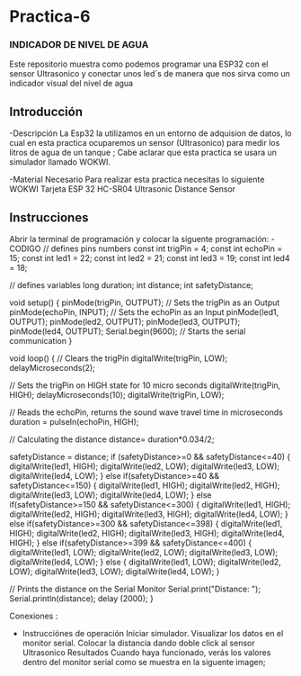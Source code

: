 # Practica-6
### INDICADOR DE NIVEL DE AGUA
Este repositorio muestra como podemos programar una ESP32 con el sensor Ultrasonico y conectar unos led´s de manera que nos sirva como un indicador visual del nivel de agua
## Introducción
 -Descripción
La Esp32 la utilizamos en un entorno de adquision de datos, lo cual en esta practica ocuparemos un sensor (Ultrasonico) para medir los litros de agua de un tanque ; Cabe aclarar que esta practica se usara un simulador llamado WOKWI.

-Material Necesario
Para realizar esta practica necesitas lo siguiente
WOKWI
Tarjeta ESP 32
HC-SR04 Ultrasonic Distance Sensor

## Instrucciones
Abrir la terminal de programación y colocar la siguente programación:
-CODIGO
// defines pins numbers
const int trigPin = 4;
const int echoPin = 15;
const int led1 = 22;
const int led2 = 21;
const int led3 = 19;
const int led4 = 18;

// defines variables
long duration;
int distance;
int safetyDistance;


void setup() {
pinMode(trigPin, OUTPUT); // Sets the trigPin as an Output
pinMode(echoPin, INPUT); // Sets the echoPin as an Input
pinMode(led1, OUTPUT);
pinMode(led2, OUTPUT);
pinMode(led3, OUTPUT);
pinMode(led4, OUTPUT);
Serial.begin(9600); // Starts the serial communication
}

void loop() {
// Clears the trigPin
digitalWrite(trigPin, LOW);
delayMicroseconds(2);

// Sets the trigPin on HIGH state for 10 micro seconds
digitalWrite(trigPin, HIGH);
delayMicroseconds(10);
digitalWrite(trigPin, LOW);

// Reads the echoPin, returns the sound wave travel time in microseconds
duration = pulseIn(echoPin, HIGH);

// Calculating the distance
distance= duration*0.034/2;

safetyDistance = distance;
if (safetyDistance>=0 && safetyDistance<=40)
{
  digitalWrite(led1, HIGH);
  digitalWrite(led2, LOW);
  digitalWrite(led3, LOW);
  digitalWrite(led4, LOW);
}
else if(safetyDistance>=40 && safetyDistance<=150) 
{
  digitalWrite(led1, HIGH);
  digitalWrite(led2, HIGH);
  digitalWrite(led3, LOW);
  digitalWrite(led4, LOW);
}
else if(safetyDistance>=150 && safetyDistance<=300) 
{
  digitalWrite(led1, HIGH);
  digitalWrite(led2, HIGH);
  digitalWrite(led3, HIGH);
  digitalWrite(led4, LOW);
}
else if(safetyDistance>=300 && safetyDistance<=398) 
{
  digitalWrite(led1, HIGH);
  digitalWrite(led2, HIGH);
  digitalWrite(led3, HIGH);
  digitalWrite(led4, HIGH);
}
else if(safetyDistance>=399 && safetyDistance<=400) 
{
  digitalWrite(led1, LOW);
  digitalWrite(led2, LOW);
  digitalWrite(led3, LOW);
  digitalWrite(led4, LOW);
}
else
{
 digitalWrite(led1,  LOW);
  digitalWrite(led2, LOW);
  digitalWrite(led3, LOW);
  digitalWrite(led4, LOW);
}

// Prints the distance on the Serial Monitor
Serial.print("Distance: ");
Serial.println(distance);
delay (2000);
}

Conexiones :
![]()


- Instrucciónes de operación
Iniciar simulador.
Visualizar los datos en el monitor serial.
Colocar la distancia dando doble click al sensor Ultrasonico
Resultados
Cuando haya funcionado, verás los valores dentro del monitor serial como se muestra en la siguente imagen;
![]()


